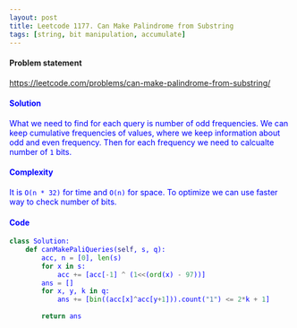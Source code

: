 ```yaml
---
layout: post
title: Leetcode 1177. Can Make Palindrome from Substring
tags: [string, bit manipulation, accumulate]
---
```


#### Problem statement

<a href="https://leetcode.com/problems/can-make-palindrome-from-substring/"> <font color = blue>https://leetcode.com/problems/can-make-palindrome-from-substring/

#### Solution
What we need to find for each query is number of odd frequencies. We can keep cumulative frequencies of values, where we keep information about odd and even frequency. Then for each frequency we need to calcualte number of `1` bits.

#### Complexity
It is `O(n * 32)` for time and `O(n)` for space. To optimize we can use faster way to check number of bits.

#### Code
```python
class Solution:
    def canMakePaliQueries(self, s, q):
        acc, n = [0], len(s)
        for x in s:
            acc += [acc[-1] ^ (1<<(ord(x) - 97))]
        ans = []
        for x, y, k in q:
            ans += [bin((acc[x]^acc[y+1])).count("1") <= 2*k + 1]
            
        return ans
```
